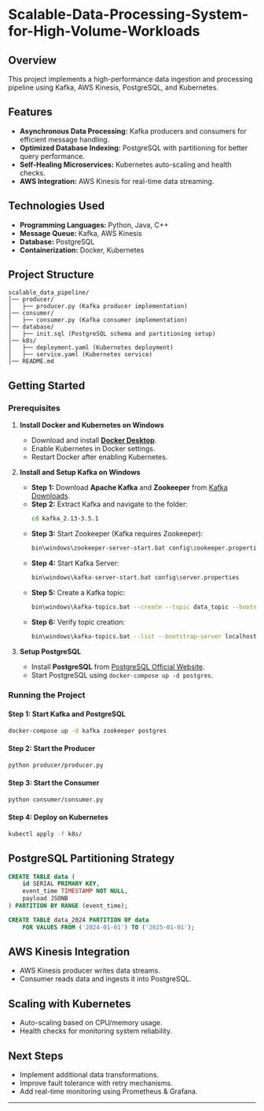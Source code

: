# Scalable-Data-Processing-System-for-High-Volume-Workloads

## Overview

This project implements a high-performance data ingestion and processing pipeline using Kafka, AWS Kinesis, PostgreSQL, and Kubernetes.

## Features

- **Asynchronous Data Processing:** Kafka producers and consumers for efficient message handling.
- **Optimized Database Indexing:** PostgreSQL with partitioning for better query performance.
- **Self-Healing Microservices:** Kubernetes auto-scaling and health checks.
- **AWS Integration:** AWS Kinesis for real-time data streaming.

## Technologies Used

- **Programming Languages:** Python, Java, C++
- **Message Queue:** Kafka, AWS Kinesis
- **Database:** PostgreSQL
- **Containerization:** Docker, Kubernetes

## Project Structure

```
scalable_data_pipeline/
│── producer/
│   ├── producer.py (Kafka producer implementation)
│── consumer/
│   ├── consumer.py (Kafka consumer implementation)
│── database/
│   ├── init.sql (PostgreSQL schema and partitioning setup)
│── k8s/
│   ├── deployment.yaml (Kubernetes deployment)
│   ├── service.yaml (Kubernetes service)
│── README.md
```

## Getting Started

### Prerequisites

1. **Install Docker and Kubernetes on Windows**

   - Download and install **[Docker Desktop](https://www.docker.com/products/docker-desktop/)**.
   - Enable Kubernetes in Docker settings.
   - Restart Docker after enabling Kubernetes.

2. **Install and Setup Kafka on Windows**

   - **Step 1:** Download **Apache Kafka** and **Zookeeper** from [Kafka Downloads](https://kafka.apache.org/downloads).
   - **Step 2:** Extract Kafka and navigate to the folder:
     ```sh
     cd kafka_2.13-3.5.1
     ```
   - **Step 3:** Start Zookeeper (Kafka requires Zookeeper):
     ```sh
     bin\windows\zookeeper-server-start.bat config\zookeeper.properties
     ```
   - **Step 4:** Start Kafka Server:
     ```sh
     bin\windows\kafka-server-start.bat config\server.properties
     ```
   - **Step 5:** Create a Kafka topic:
     ```sh
     bin\windows\kafka-topics.bat --create --topic data_topic --bootstrap-server localhost:9092 --partitions 3 --replication-factor 1
     ```
   - **Step 6:** Verify topic creation:
     ```sh
     bin\windows\kafka-topics.bat --list --bootstrap-server localhost:9092
     ```

3. **Setup PostgreSQL**
   - Install **PostgreSQL** from [PostgreSQL Official Website](https://www.postgresql.org/download/).
   - Start PostgreSQL using `docker-compose up -d postgres`.

### Running the Project

#### Step 1: Start Kafka and PostgreSQL

```sh
docker-compose up -d kafka zookeeper postgres
```

#### Step 2: Start the Producer

```sh
python producer/producer.py
```

#### Step 3: Start the Consumer

```sh
python consumer/consumer.py
```

#### Step 4: Deploy on Kubernetes

```sh
kubectl apply -f k8s/
```

## PostgreSQL Partitioning Strategy

```sql
CREATE TABLE data (
    id SERIAL PRIMARY KEY,
    event_time TIMESTAMP NOT NULL,
    payload JSONB
) PARTITION BY RANGE (event_time);

CREATE TABLE data_2024 PARTITION OF data
    FOR VALUES FROM ('2024-01-01') TO ('2025-01-01');
```

## AWS Kinesis Integration

- AWS Kinesis producer writes data streams.
- Consumer reads data and ingests it into PostgreSQL.

## Scaling with Kubernetes

- Auto-scaling based on CPU/memory usage.
- Health checks for monitoring system reliability.

## Next Steps

- Implement additional data transformations.
- Improve fault tolerance with retry mechanisms.
- Add real-time monitoring using Prometheus & Grafana.

---
